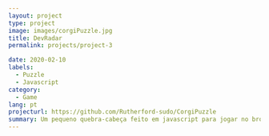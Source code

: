```yaml
---
layout: project
type: project
image: images/corgiPuzzle.jpg
title: DevRadar
permalink: projects/project-3

date: 2020-02-10
labels:
  - Puzzle
  - Javascript
category:
  - Game
lang: pt
projecturl: https://github.com/Rutherford-sudo/CorgiPuzzle
summary: Um pequeno quebra-cabeça feito em javascript para jogar no browser
---
```

